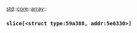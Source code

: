 [std](./../../../std.md)::[core](./../../core.md)::[array](./../array.md)::
### `slice[<struct type:59a388, addr:5e6330>]`
